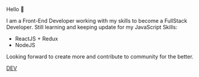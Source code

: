 Hello 👦

I am a Front-End Developer working with my skills to become a FullStack Developer. 
Still learning and keeping update for my JavaScript Skills:
* ReactJS + Redux
* NodeJS

Looking forward to create more and contribute to community for the better.

[DEV](http://dev.to/thedevcristian)
